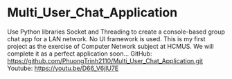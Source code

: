 # Multi_User_Chat_Application
Use Python libraries Socket and Threading to create a console-based group chat app for a LAN network. No UI framework is used.
This is my first project as the exercise of Computer Network subject at HCMUS.
We will complete it as a perfect application soon...
GitHub: https://github.com/PhuongTrinh2110/Multi_User_Chat_Application.git
Youtube: https://youtu.be/D66_V6jlU7E

